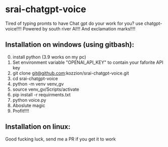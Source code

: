 # srai-chatgpt-voice
Tired of typing promts to have Chat gpt do your work for you? use chatgpt-voice!!!! Powered by south river AI!!! And exclamation marks!!!!

## Installation on windows (using gitbash):
0. install python (3.9 works on my pc)
1. Set environment variable "OPENAI_API_KEY" to contain your faforite API key
2. git clone git@github.com:kozzion/srai-chatgpt-voice.git
3. cd srai-chatgpt-voice
4. python -m venv venv_gv
5. source venv_gv/Scripts/activate
6. pip install -r requirments.txt
7. python voice.py
8. Aboslute magic
9. Profit!!!!


## Installation on linux:
Good fucking luck, send me a PR if you get it to work
